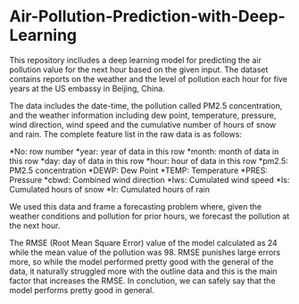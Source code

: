 # Air-Pollution-Prediction-with-Deep-Learning

This repository inclludes a deep learning model for predicting the air pollution value for the next hour based on the given input. The dataset contains reports on the weather and the level of pollution each hour for five years at the US embassy in Beijing, China.

The data includes the date-time, the pollution called PM2.5 concentration, and the weather information including dew point, temperature, pressure, wind direction, wind speed and the cumulative number of hours of snow and rain. The complete feature list in the raw data is as follows:

*No: row number
*year: year of data in this row
*month: month of data in this row
*day: day of data in this row
*hour: hour of data in this row
*pm2.5: PM2.5 concentration
*DEWP: Dew Point
*TEMP: Temperature
*PRES: Pressure
*cbwd: Combined wind direction
*Iws: Cumulated wind speed
*Is: Cumulated hours of snow
*Ir: Cumulated hours of rain

We used this data and frame a forecasting problem where, given the weather conditions and pollution for prior hours, we forecast the pollution at the next hour.

The RMSE (Root Mean Square Error) value of the model calculated as 24 while the mean value of the pollution was 98. RMSE punishes large errors more, so while the model performed pretty good with the general of the data, it naturally struggled more with the outline data and this is the main factor that increases the RMSE. In conclution, we can safely say that the model performs pretty good in general.
